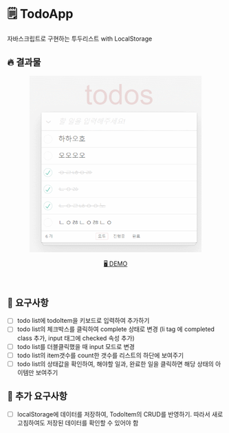 # 🗒️ TodoApp
자바스크립트로 구현하는 투두리스트 with LocalStorage
<br/>

## 🔥 결과물
<p align="middle">
    <img width="400" src="todoapp.gif">
</p>

<p align="middle">
  <a href="https://dalcon10028.github.io/Tutoring21-2-TodoApp/">🖥️ DEMO</a>
</p>

<br/>

## 🎯 요구사항

- [ ] todo list에 todoItem을 키보드로 입력하여 추가하기
- [ ] todo list의 체크박스를 클릭하여 complete 상태로 변경 (li tag 에 completed class 추가, input 태그에 checked 속성 추가)
- [ ] todo list를 더블클릭했을 때 input 모드로 변경
- [ ] todo list의 item갯수를 count한 갯수를 리스트의 하단에 보여주기
- [ ] todo list의 상태값을 확인하여, 해야할 일과, 완료한 일을 클릭하면 해당 상태의 아이템만 보여주기

## 🎯 추가 요구사항

- [ ] localStorage에 데이터를 저장하여, TodoItem의 CRUD를 반영하기. 따라서 새로고침하여도 저장된 데이터를 확인할 수 있어야 함